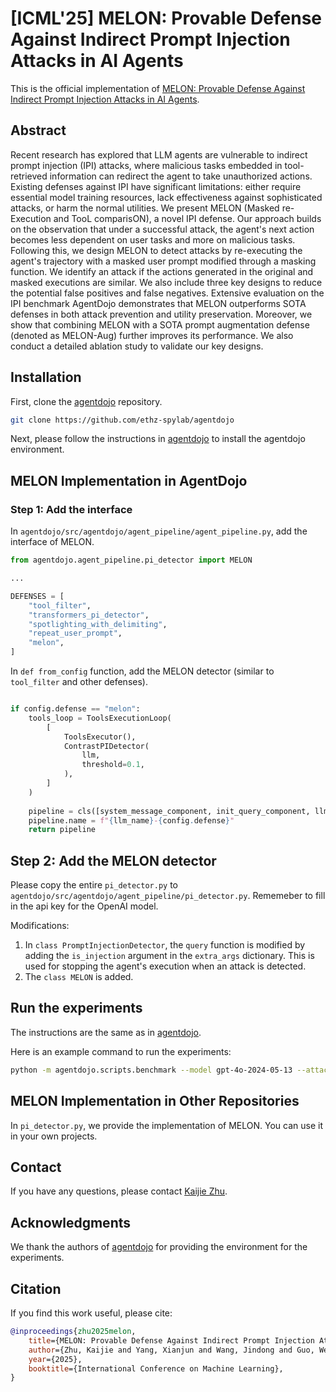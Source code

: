 # [ICML'25] MELON: Provable Defense Against Indirect Prompt Injection Attacks in AI Agents

This is the official implementation of [MELON: Provable Defense Against Indirect Prompt Injection Attacks in AI Agents](https://arxiv.org/abs/2502.05174).

## Abstract

Recent research has explored that LLM agents are vulnerable to indirect prompt injection (IPI) attacks, where malicious tasks embedded in tool-retrieved information can redirect the agent to take unauthorized actions. Existing defenses against IPI have significant limitations: either require essential model training resources, lack effectiveness against sophisticated attacks, or harm the normal utilities. We present MELON (Masked re-Execution and TooL comparisON), a novel IPI defense. Our approach builds on the observation that under a successful attack, the agent's next action becomes less dependent on user tasks and more on malicious tasks. Following this, we design MELON to detect attacks by re-executing the agent's trajectory with a masked user prompt modified through a masking function. We identify an attack if the actions generated in the original and masked executions are similar. We also include three key designs to reduce the potential false positives and false negatives. Extensive evaluation on the IPI benchmark AgentDojo demonstrates that MELON outperforms SOTA defenses in both attack prevention and utility preservation. Moreover, we show that combining MELON with a SOTA prompt augmentation defense (denoted as MELON-Aug) further improves its performance. We also conduct a detailed ablation study to validate our key designs.

## Installation
First, clone the [agentdojo](https://github.com/ethz-spylab/agentdojo) repository.
```bash
git clone https://github.com/ethz-spylab/agentdojo
```

Next, please follow the instructions in [agentdojo](https://github.com/ethz-spylab/agentdojo) to install the agentdojo environment.

## MELON Implementation in AgentDojo

### Step 1: Add the interface

In `agentdojo/src/agentdojo/agent_pipeline/agent_pipeline.py`, add the interface of MELON.
```python
from agentdojo.agent_pipeline.pi_detector import MELON

...

DEFENSES = [
    "tool_filter",
    "transformers_pi_detector",
    "spotlighting_with_delimiting",
    "repeat_user_prompt",
    "melon",
]
```

In `def from_config` function, add the MELON detector (similar to `tool_filter` and other defenses).
```python

if config.defense == "melon":
    tools_loop = ToolsExecutionLoop(
        [
            ToolsExecutor(),
            ContrastPIDetector(
                llm,
                threshold=0.1,
            ),
        ]
    )
    
    pipeline = cls([system_message_component, init_query_component, llm, tools_loop])
    pipeline.name = f"{llm_name}-{config.defense}"
    return pipeline
```

## Step 2: Add the MELON detector

Please copy the entire `pi_detector.py` to `agentdojo/src/agentdojo/agent_pipeline/pi_detector.py`. Rememeber to fill in the api key for the OpenAI model.

Modifications:

1. In `class PromptInjectionDetector`, the `query` function is modified by adding the `is_injection` argument in the `extra_args` dictionary. This is used for stopping the agent's execution when an attack is detected.
2. The `class MELON` is added.

## Run the experiments
The instructions are the same as in [agentdojo](https://github.com/ethz-spylab/agentdojo).

Here is an example command to run the experiments:
```bash
python -m agentdojo.scripts.benchmark --model gpt-4o-2024-05-13 --attack tool_knowledge --defense melon -s slack > gpt-4o-2024-05-13_tool_knowledge_melon_slack.log
```

## MELON Implementation in Other Repositories

In `pi_detector.py`, we provide the implementation of MELON. You can use it in your own projects.

## Contact

If you have any questions, please contact [Kaijie Zhu](https://kaijiezhu11.github.io/).

## Acknowledgments

We thank the authors of [agentdojo](https://github.com/ethz-spylab/agentdojo) for providing the environment for the experiments.

## Citation


If you find this work useful, please cite:

```bibtex
@inproceedings{zhu2025melon,
    title={MELON: Provable Defense Against Indirect Prompt Injection Attacks in AI Agents}, 
    author={Zhu, Kaijie and Yang, Xianjun and Wang, Jindong and Guo, Wenbo and Wang, William Yang},
    year={2025},
    booktitle={International Conference on Machine Learning},
}
```